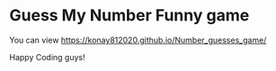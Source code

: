 
# Guess My Number Funny game

You can view https://konay812020.github.io/Number_guesses_game/

Happy Coding guys!
